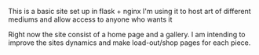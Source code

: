 This is a basic site set up in flask + nginx 
I'm using it to host art of different mediums and allow access to anyone who wants it

Right now the site consist of a home page and a gallery.
I am intending to improve the sites dynamics and make load-out/shop pages for each piece.
